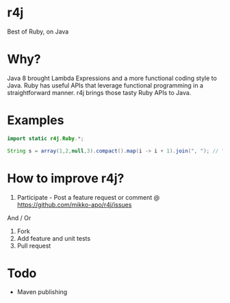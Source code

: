 # r4j

Best of Ruby, on Java

# Why?

Java 8 brought Lambda Expressions and a more functional coding style to Java.
Ruby has useful APIs that leverage functional programming in a straightforward manner.
r4j brings those tasty Ruby APIs to Java.   

# Examples

```java
import static r4j.Ruby.*;

String s = array(1,2,null,3).compact().map(i -> i + 1).join(", "); // "2, 3, 4"
```

# How to improve r4j?

1. Participate - Post a feature request or comment @ https://github.com/mikko-apo/r4j/issues

And / Or

1. Fork
2. Add feature and unit tests
3. Pull request
 
# Todo

* Maven publishing
